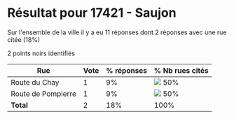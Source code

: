 # Résultat pour 17421 - Saujon

Sur l'ensemble de la ville il y a eu 11 réponses dont 2 réponses avec une rue citée (18%)

2 points noirs identifiés

| Rue | Vote | % réponses | % Nb rues cités|
|-----|------|------------|----------------|
| Route du Chay | 1 | 9% | <img src="../../img/bar_50.gif" />&nbsp;50%|
| Route de Pompierre | 1 | 9% | <img src="../../img/bar_50.gif" />&nbsp;50%|
| **Total** | 2 | 18% | 100%|
